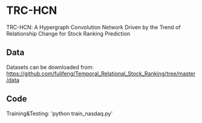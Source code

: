 # TRC-HCN
TRC-HCN: A Hypergraph Convolution Network Driven by the Trend of Relationship Change for Stock Ranking Prediction

## Data 
Datasets can be downloaded from: https://github.com/fulifeng/Temporal_Relational_Stock_Ranking/tree/master/data

## Code
Training&Testing: 'python train_nasdaq.py'
